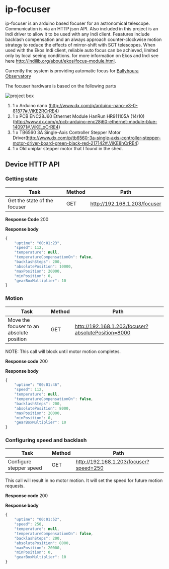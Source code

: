 # ip-focuser

ip-focuser is an arduino based focuser for an astronomical telescope. Communication is via an HTTP json API. Also included in this project is an Indi driver to allow it to be used with any Indi client. Feaatures include backlash compensation and an always approach counter-clockwise motion strategy to reduce the effects of mirror-shift with SCT telescopes. 
When used with the Ekos Indi client, reliable auto focus can be achieved, limited only by local seeing conditions. for more information on Ekos and Indi see here http://indilib.org/about/ekos/focus-module.html.

Currently the system is providing automatic focus for [Ballyhoura Observatory](https://ballyhouraobservatory.wordpress.com)

The focuser hardware is based on the following parts

![project box](https://lh3.googleusercontent.com/PQgTi8w4_goE5-nxBddru47WQ3KApc7sFKC78McjZ0-uUn59y5c-TXPJdS8xZElrxruuvaq6KzDhvmLcnSfCB3XiI2w9fkNNCNBvfvJHupoc1J_zTzjyZy5Lj0LYfH7miZq2Tx5nVLH4kFvmRnRBKBxAqjC-vfrgIXZj9KVVNSGGKzjit_0fH-yki_Pj4fKtsoC52QQ0lFcP5sxODY3-NYRL4qIpxnXUbHHpLO5DqoxpN3Y7v0ClHqNazxVeXjHexu746JgnAU2ZmcHZSDw1Nsca8GjttUsSU2wAJajzzXhbFzNUsxETRb3lzmPygccKpXYZDOS0k5JUJJm3FHPpyaqBIqWsOzRxXs2opKJNqoV2KznjyvBK1M1B6jAlpemVIg9_t0kYf-IYVuZaWB2RO-jrWNOOdd-Bdy9VODA_5gxRZjMuNettuhEACsQ4MiFEoYQZzO5LaYchTcz7SkGUaEjT_Hbyq3jPA3zjmcracjkbMkPdYitQxBotX1wH6kWNwJEZQ41BMnNRiS78XMKSnLu1adZ8SrYi2AIMSpkcRuOhfhOZPMStWvAnzwpBzGG-sISx=w640-h480-no)

 1. 1 x Arduino nano (http://www.dx.com/p/arduino-nano-v3-0-81877#.ViKE2RCrRE4)
 2. 1 x PCB ENC28J60 Ethernet Module HanRun HR911105A (14/10) (http://www.dx.com/p/pcb-arduino-enc28j60-ethernet-module-blue-140971#.ViKE_xCrRE4)
 3. 1 x TB6560 3A Single-Axis Controller Stepper Motor Driver(http://www.dx.com/p/tb6560-3a-single-axis-controller-stepper-motor-driver-board-green-black-red-217142#.ViKE8hCrRE4)
 4. 1 x Old uniplar stepper motor that I found in the shed.

Device HTTP API
---------------

### Getting state

| Task | Method | Path | 
| ------------- | ------------- | ------------- |
| Get the state of the focuser | GET | http://192.168.1.203/focuser | 

**Response Code** 200

**Response body**

```javascript
{
    "uptime": "00:01:23",
    "speed": 112,
    "temperature": null,
    "temperatureCompensationOn": false,
    "backlashSteps": 200,
    "absolutePosition": 10000,
    "maxPosition": 20000,
    "minPosition": 0,
    "gearBoxMultiplier": 10
}
```
### Motion

| Task | Method | Path | 
| ------------- | ------------- | ------------- |
| Move the focuser to an absolute position | GET | http://192.168.1.203/focuser?absolutePosition=8000 | 

NOTE: This call will block until motor motion completes.

**Response code** 200

**Response body**

```javascript
{
    "uptime": "00:01:46",
    "speed": 112,
    "temperature": null,
    "temperatureCompensationOn": false,
    "backlashSteps": 200,
    "absolutePosition": 8000,
    "maxPosition": 20000,
    "minPosition": 0,
    "gearBoxMultiplier": 10
}
```
### Configuring speed and backlash

| Task | Method | Path | 
| ------------- | ------------- | ------------- |
| Configure stepper speed | GET | http://192.168.1.203/focuser?speed=250 | 

This call will result in no motor motion. It will set the speed for future motion requests.

**Response code** 200

**Response body**

```javascript
{
    "uptime": "00:01:52",
    "speed": 250,
    "temperature": null,
    "temperatureCompensationOn": false,
    "backlashSteps": 200,
    "absolutePosition": 8000,
    "maxPosition": 20000,
    "minPosition": 0,
    "gearBoxMultiplier": 10
}
```
